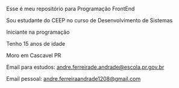 Esse é meu repositório para Programação FrontEnd

Sou estudante do CEEP no curso de Desenvolvimento de Sistemas

Iniciante na programação

Tenho 15 anos de idade

Moro em Cascavel PR

Email para estudos: andre.ferreirade.andrade@escola.pr.gov.br

Email pessoal: andre.ferreiraandrade1208@gmail.com
